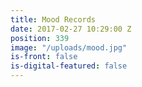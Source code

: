 ```yaml
---
title: Mood Records
date: 2017-02-27 10:29:00 Z
position: 339
image: "/uploads/mood.jpg"
is-front: false
is-digital-featured: false
---
```


